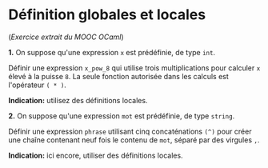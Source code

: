 # Définition globales et locales

(*Exercice extrait du MOOC OCaml*)

**1.** On suppose qu'une expression `x` est prédéfinie, de type `int`.

Définir une expression `x_pow_8` qui utilise trois multiplications
pour calculer `x` élevé à la puisse `8`. La seule fonction autorisée
dans les calculs est l'opérateur `( * )`.

**Indication:** utilisez des définitions locales.

**2.** On suppose qu'une expression `mot` est prédéfinie, de type `string`.

Définir une expression `phrase` utilisant cinq concaténations `(^)`
pour créer une chaîne contenant neuf fois le contenu de `mot`, séparé
par des virgules `,`.

**Indication:** ici encore, utiliser des définitions locales.
